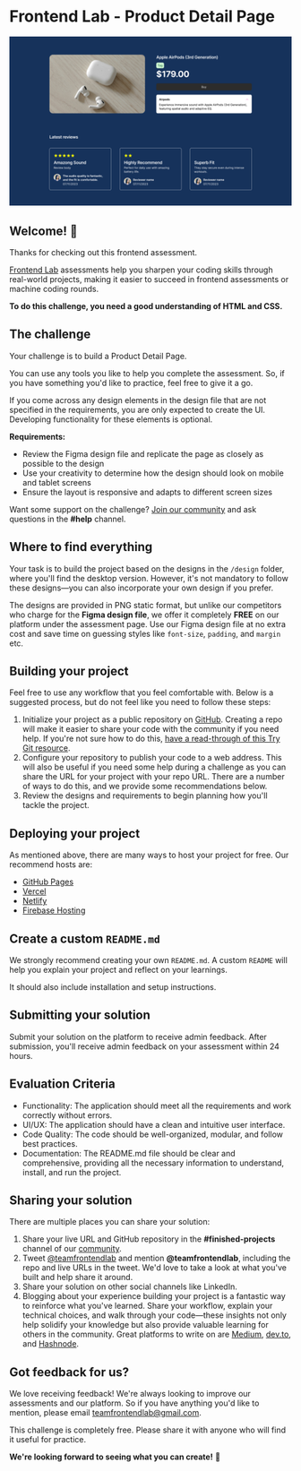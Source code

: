 # Frontend Lab - Product Detail Page

![Design preview for the Product Detail Page frontend assessment](./preview.png)

## Welcome! 👋

Thanks for checking out this frontend assessment.

[Frontend Lab](https://www.frontendlab.io) assessments help you sharpen your coding skills through real-world projects, making it easier to succeed in frontend assessments or machine coding rounds.

**To do this challenge, you need a good understanding of HTML and CSS.**

## The challenge

Your challenge is to build a Product Detail Page.

You can use any tools you like to help you complete the assessment. So, if you have something you'd like to practice, feel free to give it a go.

If you come across any design elements in the design file that are not specified in the requirements, you are only expected to create the UI. Developing functionality for these elements is optional.

**Requirements:**

- Review the Figma design file and replicate the page as closely as possible to the design
- Use your creativity to determine how the design should look on mobile and tablet screens
- Ensure the layout is responsive and adapts to different screen sizes

Want some support on the challenge? [Join our community](https://discord.gg/ATStc5QVdv) and ask questions in the **#help** channel.

## Where to find everything

Your task is to build the project based on the designs in the `/design` folder, where you'll find the desktop version. However, it's not mandatory to follow these designs—you can also incorporate your own design if you prefer.

The designs are provided in PNG static format, but unlike our competitors who charge for the **Figma design file**, we offer it completely **FREE** on our platform under the assessment page. Use our Figma design file at no extra cost and save time on guessing styles like `font-size`, `padding`, and `margin` etc.

## Building your project

Feel free to use any workflow that you feel comfortable with. Below is a suggested process, but do not feel like you need to follow these steps:

1. Initialize your project as a public repository on [GitHub](https://github.com/). Creating a repo will make it easier to share your code with the community if you need help. If you're not sure how to do this, [have a read-through of this Try Git resource](https://try.github.io/).
2. Configure your repository to publish your code to a web address. This will also be useful if you need some help during a challenge as you can share the URL for your project with your repo URL. There are a number of ways to do this, and we provide some recommendations below.
3. Review the designs and requirements to begin planning how you'll tackle the project.
   
## Deploying your project

As mentioned above, there are many ways to host your project for free. Our recommend hosts are:

- [GitHub Pages](https://pages.github.com/)
- [Vercel](https://vercel.com/)
- [Netlify](https://www.netlify.com/)
- [Firebase Hosting](https://firebase.google.com/docs/hosting)

## Create a custom `README.md`

We strongly recommend creating your own `README.md`. A custom `README` will help you explain your project and reflect on your learnings. 

It should also include installation and setup instructions.

## Submitting your solution

Submit your solution on the platform to receive admin feedback. After submission, you'll receive admin feedback on your assessment within 24 hours.

## Evaluation Criteria

- Functionality: The application should meet all the requirements and work correctly without errors.
- UI/UX: The application should have a clean and intuitive user interface.
- Code Quality: The code should be well-organized, modular, and follow best practices.
- Documentation: The README.md file should be clear and comprehensive, providing all the necessary information to understand, install, and run the project.

## Sharing your solution

There are multiple places you can share your solution:

1. Share your live URL and GitHub repository in the **#finished-projects** channel of our [community](https://discord.gg/ATStc5QVdv). 
2. Tweet [@teamfrontendlab](https://twitter.com/teamfrontendlab) and mention **@teamfrontendlab**, including the repo and live URLs in the tweet. We'd love to take a look at what you've built and help share it around.
3. Share your solution on other social channels like LinkedIn.
4. Blogging about your experience building your project is a fantastic way to reinforce what you've learned. Share your workflow, explain your technical choices, and walk through your code—these insights not only help solidify your knowledge but also provide valuable learning for others in the community. Great platforms to write on are [Medium](https://medium.com/), [dev.to](https://dev.to/), and [Hashnode](https://hashnode.com/).

## Got feedback for us?

We love receiving feedback! We're always looking to improve our assessments and our platform. So if you have anything you'd like to mention, please email teamfrontendlab@gmail.com.

This challenge is completely free. Please share it with anyone who will find it useful for practice.

**We're looking forward to seeing what you can create!** 🚀
